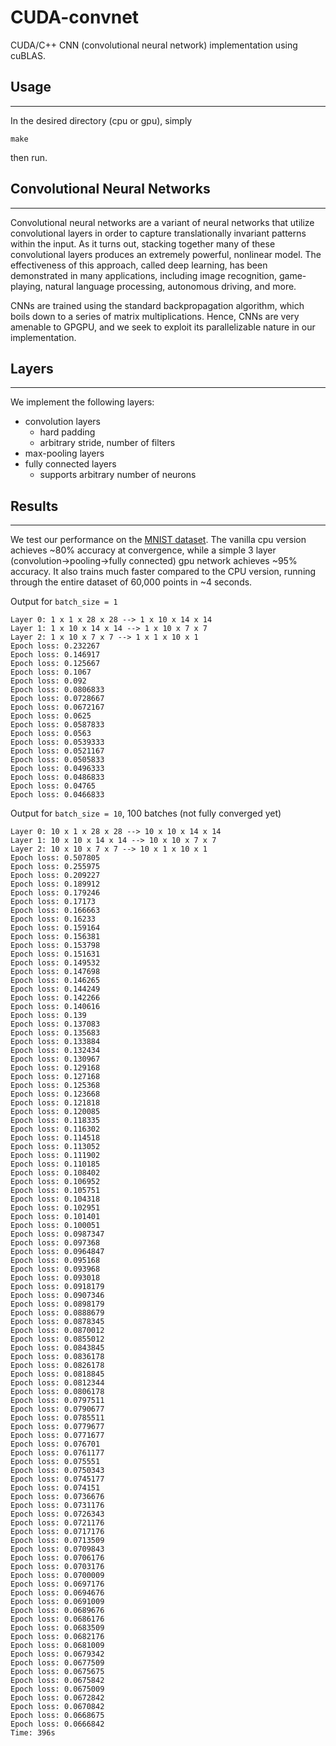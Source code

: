 # CUDA-convnet

CUDA/C++ CNN (convolutional neural network) implementation using cuBLAS.

## Usage
_____

In the desired directory (cpu or gpu), simply

`make`

then run.

## Convolutional Neural Networks
_____________________________

Convolutional neural networks are a variant of neural networks that utilize convolutional layers in order to capture translationally invariant patterns within the input. As it turns out, stacking together many of these convolutional layers produces an extremely powerful, nonlinear model. The effectiveness of this approach, called deep learning, has been demonstrated in many applications, including image recognition, game-playing, natural language processing, autonomous driving, and more.

CNNs are trained using the standard backpropagation algorithm, which boils down to a series of matrix multiplications. Hence, CNNs are very amenable to GPGPU, and we seek to exploit its parallelizable nature in our implementation.


## Layers
____________

We implement the following layers:

* convolution layers
  * hard padding
  * arbitrary stride, number of filters
* max-pooling layers
* fully connected layers
  * supports arbitrary number of neurons

## Results
_______

We test our performance on the [MNIST dataset](http://yann.lecun.com/exdb/mnist/). The vanilla cpu version achieves ~80% accuracy at convergence, while a simple 3 layer (convolution->pooling->fully connected) gpu network achieves ~95% accuracy. It also trains much faster compared to the CPU version, running through the entire dataset of 60,000 points in ~4 seconds.

Output for `batch_size = 1`
```
Layer 0: 1 x 1 x 28 x 28 --> 1 x 10 x 14 x 14
Layer 1: 1 x 10 x 14 x 14 --> 1 x 10 x 7 x 7
Layer 2: 1 x 10 x 7 x 7 --> 1 x 1 x 10 x 1
Epoch loss: 0.232267
Epoch loss: 0.146917
Epoch loss: 0.125667
Epoch loss: 0.1067
Epoch loss: 0.092
Epoch loss: 0.0806833
Epoch loss: 0.0728667
Epoch loss: 0.0672167
Epoch loss: 0.0625
Epoch loss: 0.0587833
Epoch loss: 0.0563
Epoch loss: 0.0539333
Epoch loss: 0.0521167
Epoch loss: 0.0505833
Epoch loss: 0.0496333
Epoch loss: 0.0486833
Epoch loss: 0.04765
Epoch loss: 0.0466833
```

Output for `batch_size = 10`, 100 batches (not fully converged yet)
```
Layer 0: 10 x 1 x 28 x 28 --> 10 x 10 x 14 x 14
Layer 1: 10 x 10 x 14 x 14 --> 10 x 10 x 7 x 7
Layer 2: 10 x 10 x 7 x 7 --> 10 x 1 x 10 x 1
Epoch loss: 0.507805
Epoch loss: 0.255975
Epoch loss: 0.209227
Epoch loss: 0.189912
Epoch loss: 0.179246
Epoch loss: 0.17173
Epoch loss: 0.166663
Epoch loss: 0.16233
Epoch loss: 0.159164
Epoch loss: 0.156381
Epoch loss: 0.153798
Epoch loss: 0.151631
Epoch loss: 0.149532
Epoch loss: 0.147698
Epoch loss: 0.146265
Epoch loss: 0.144249
Epoch loss: 0.142266
Epoch loss: 0.140616
Epoch loss: 0.139
Epoch loss: 0.137083
Epoch loss: 0.135683
Epoch loss: 0.133884
Epoch loss: 0.132434
Epoch loss: 0.130967
Epoch loss: 0.129168
Epoch loss: 0.127168
Epoch loss: 0.125368
Epoch loss: 0.123668
Epoch loss: 0.121818
Epoch loss: 0.120085
Epoch loss: 0.118335
Epoch loss: 0.116302
Epoch loss: 0.114518
Epoch loss: 0.113052
Epoch loss: 0.111902
Epoch loss: 0.110185
Epoch loss: 0.108402
Epoch loss: 0.106952
Epoch loss: 0.105751
Epoch loss: 0.104318
Epoch loss: 0.102951
Epoch loss: 0.101401
Epoch loss: 0.100051
Epoch loss: 0.0987347
Epoch loss: 0.097368
Epoch loss: 0.0964847
Epoch loss: 0.095168
Epoch loss: 0.093968
Epoch loss: 0.093018
Epoch loss: 0.0918179
Epoch loss: 0.0907346
Epoch loss: 0.0898179
Epoch loss: 0.0888679
Epoch loss: 0.0878345
Epoch loss: 0.0870012
Epoch loss: 0.0855012
Epoch loss: 0.0843845
Epoch loss: 0.0836178
Epoch loss: 0.0826178
Epoch loss: 0.0818845
Epoch loss: 0.0812344
Epoch loss: 0.0806178
Epoch loss: 0.0797511
Epoch loss: 0.0790677
Epoch loss: 0.0785511
Epoch loss: 0.0779677
Epoch loss: 0.0771677
Epoch loss: 0.076701
Epoch loss: 0.0761177
Epoch loss: 0.075551
Epoch loss: 0.0750343
Epoch loss: 0.0745177
Epoch loss: 0.074151
Epoch loss: 0.0736676
Epoch loss: 0.0731176
Epoch loss: 0.0726343
Epoch loss: 0.0721176
Epoch loss: 0.0717176
Epoch loss: 0.0713509
Epoch loss: 0.0709843
Epoch loss: 0.0706176
Epoch loss: 0.0703176
Epoch loss: 0.0700009
Epoch loss: 0.0697176
Epoch loss: 0.0694676
Epoch loss: 0.0691009
Epoch loss: 0.0689676
Epoch loss: 0.0686176
Epoch loss: 0.0683509
Epoch loss: 0.0682176
Epoch loss: 0.0681009
Epoch loss: 0.0679342
Epoch loss: 0.0677509
Epoch loss: 0.0675675
Epoch loss: 0.0675842
Epoch loss: 0.0675009
Epoch loss: 0.0672842
Epoch loss: 0.0670842
Epoch loss: 0.0668675
Epoch loss: 0.0666842
Time: 396s
```
